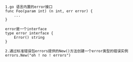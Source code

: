     1.go 语言内置的error接口
    func Foo(param int) (n int, err error) {
        ...
    }
    
    error是一个interface
    type error interface {
        Error() string
    }
    
    2.通过标准错误包errors提供的New()方法创建一个error类型的错误实例
    errors.New("oh ! no ! errors")
    
    
    
    